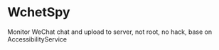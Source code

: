 # WchetSpy
Monitor WeChat chat and upload to server, not root, no hack, base on AccessibilityService
